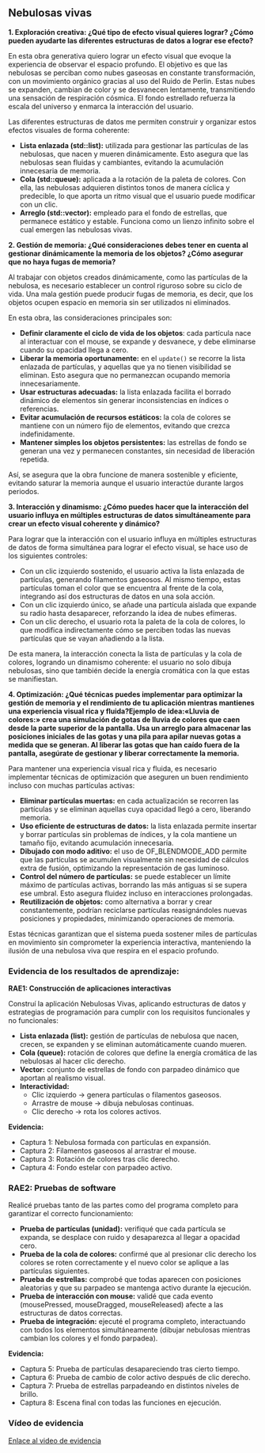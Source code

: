 ## Nebulosas vivas

**1. Exploración creativa: ¿Qué tipo de efecto visual quieres lograr? ¿Cómo pueden ayudarte las diferentes estructuras de datos a lograr ese efecto?**

En esta obra generativa quiero lograr un efecto visual que evoque la experiencia de observar el espacio profundo. El objetivo es que las nebulosas se perciban como nubes gaseosas en constante transformación, con un movimiento orgánico gracias al uso del Ruido de Perlin. Estas nubes se expanden, cambian de color y se desvanecen lentamente, transmitiendo una sensación de respiración cósmica. El fondo estrellado refuerza la escala del universo y enmarca la interacción del usuario.

Las diferentes estructuras de datos me permiten construir y organizar estos efectos visuales de forma coherente:

- **Lista enlazada (std::list<Particle>):** utilizada para gestionar las partículas de las nebulosas, que nacen y mueren dinámicamente. Esto asegura que las nebulosas sean fluidas y cambiantes, evitando la acumulación innecesaria de memoria.
- **Cola (std::queue<ofColor>):** aplicada a la rotación de la paleta de colores. Con ella, las nebulosas adquieren distintos tonos de manera cíclica y predecible, lo que aporta un ritmo visual que el usuario puede modificar con un clic.
- **Arreglo (std::vector<Star>):** empleado para el fondo de estrellas, que permanece estático y estable. Funciona como un lienzo infinito sobre el cual emergen las nebulosas vivas.

**2. Gestión de memoria: ¿Qué consideraciones debes tener en cuenta al gestionar dinámicamente la memoria de los objetos? ¿Cómo asegurar que no haya fugas de memoria?**

Al trabajar con objetos creados dinámicamente, como las partículas de la nebulosa, es necesario establecer un control riguroso sobre su ciclo de vida. Una mala gestión puede producir fugas de memoria, es decir, que los objetos ocupen espacio en memoria sin ser utilizados ni eliminados.

En esta obra, las consideraciones principales son:

- **Definir claramente el ciclo de vida de los objetos**: cada partícula nace al interactuar con el mouse, se expande y desvanece, y debe eliminarse cuando su opacidad llega a cero.
- **Liberar la memoria oportunamente:** en el `update()` se recorre la lista enlazada de partículas, y aquellas que ya no tienen visibilidad se eliminan. Esto asegura que no permanezcan ocupando memoria innecesariamente.
- **Usar estructuras adecuadas:** la lista enlazada facilita el borrado dinámico de elementos sin generar inconsistencias en índices o referencias.
- **Evitar acumulación de recursos estáticos:** la cola de colores se mantiene con un número fijo de elementos, evitando que crezca indefinidamente.
- **Mantener simples los objetos persistentes:** las estrellas de fondo se generan una vez y permanecen constantes, sin necesidad de liberación repetida.

Así, se asegura que la obra funcione de manera sostenible y eficiente, evitando saturar la memoria aunque el usuario interactúe durante largos periodos.

**3. Interacción y dinamismo: ¿Cómo puedes hacer que la interacción del usuario influya en múltiples estructuras de datos simultáneamente para crear un efecto visual coherente y dinámico?**

Para lograr que la interacción con el usuario influya en múltiples estructuras de datos de forma simultánea para lograr el efecto visual, se hace uso de los siguientes controles:

- Con un clic izquierdo sostenido, el usuario activa la lista enlazada de partículas, generando filamentos gaseosos. Al mismo tiempo, estas partículas toman el color que se encuentra al frente de la cola, integrando así dos estructuras de datos en una sola acción.
- Con un clic izquierdo único, se añade una partícula aislada que expande su radio hasta desaparecer, reforzando la idea de nubes efímeras.
- Con un clic derecho, el usuario rota la paleta de la cola de colores, lo que modifica indirectamente cómo se perciben todas las nuevas partículas que se vayan añadiendo a la lista.

De esta manera, la interacción conecta la lista de partículas y la cola de colores, logrando un dinamismo coherente: el usuario no solo dibuja nebulosas, sino que también decide la energía cromática con la que estas se manifiestan.

**4. Optimización: ¿Qué técnicas puedes implementar para optimizar la gestión de memoria y el rendimiento de tu aplicación mientras mantienes una experiencia visual rica y fluida?Ejemplo de idea:«Lluvia de colores:» crea una simulación de gotas de lluvia de colores que caen desde la parte superior de la pantalla. Usa un arreglo para almacenar las posiciones iniciales de las gotas y una pila para apilar nuevas gotas a medida que se generan. Al liberar las gotas que han caído fuera de la pantalla, asegúrate de gestionar y liberar correctamente la memoria.**

Para mantener una experiencia visual rica y fluida, es necesario implementar técnicas de optimización que aseguren un buen rendimiento incluso con muchas partículas activas:

- **Eliminar partículas muertas:** en cada actualización se recorren las partículas y se eliminan aquellas cuya opacidad llegó a cero, liberando memoria.
- **Uso eficiente de estructuras de datos:** la lista enlazada permite insertar y borrar partículas sin problemas de índices, y la cola mantiene un tamaño fijo, evitando acumulación innecesaria.
- **Dibujado con modo aditivo:** el uso de OF_BLENDMODE_ADD permite que las partículas se acumulen visualmente sin necesidad de cálculos extra de fusión, optimizando la representación de gas luminoso.
- **Control del número de partículas:** se puede establecer un límite máximo de partículas activas, borrando las más antiguas si se supera ese umbral. Esto asegura fluidez incluso en interacciones prolongadas.
- **Reutilización de objetos:** como alternativa a borrar y crear constantemente, podrían reciclarse partículas reasignándoles nuevas posiciones y propiedades, minimizando operaciones de memoria.

Estas técnicas garantizan que el sistema pueda sostener miles de partículas en movimiento sin comprometer la experiencia interactiva, manteniendo la ilusión de una nebulosa viva que respira en el espacio profundo.

### Evidencia de los resultados de aprendizaje:

**RAE1: Construcción de aplicaciones interactivas**

Construí la aplicación Nebulosas Vivas, aplicando estructuras de datos y estrategias de programación para cumplir con los requisitos funcionales y no funcionales:

- **Lista enlazada (list):** gestión de partículas de nebulosa que nacen, crecen, se expanden y se eliminan automáticamente cuando mueren.
- **Cola (queue):** rotación de colores que define la energía cromática de las nebulosas al hacer clic derecho.
- **Vector:** conjunto de estrellas de fondo con parpadeo dinámico que aportan al realismo visual.
- **Interactividad:**
    - Clic izquierdo → genera partículas o filamentos gaseosos.
	- Arrastre de mouse → dibuja nebulosas continuas.
	- Clic derecho → rota los colores activos.

**Evidencia:**

- Captura 1: Nebulosa formada con partículas en expansión.
- Captura 2: Filamentos gaseosos al arrastrar el mouse.
- Captura 3: Rotación de colores tras clic derecho.
- Captura 4: Fondo estelar con parpadeo activo.

### RAE2: Pruebas de software

Realicé pruebas tanto de las partes como del programa completo para garantizar el correcto funcionamiento:

- **Prueba de partículas (unidad):** verifiqué que cada partícula se expanda, se desplace con ruido y desaparezca al llegar a opacidad cero.
- **Prueba de la cola de colores:** confirmé que al presionar clic derecho los colores se roten correctamente y el nuevo color se aplique a las partículas siguientes.
- **Prueba de estrellas:** comprobé que todas aparecen con posiciones aleatorias y que su parpadeo se mantenga activo durante la ejecución.
- **Prueba de interacción con mouse:** validé que cada evento (mousePressed, mouseDragged, mouseReleased) afecte a las estructuras de datos correctas.
- **Prueba de integración:** ejecuté el programa completo, interactuando con todos los elementos simultáneamente (dibujar nebulosas mientras cambian los colores y el fondo parpadea).

**Evidencia:**

- Captura 5: Prueba de partículas desapareciendo tras cierto tiempo.
- Captura 6: Prueba de cambio de color activo después de clic derecho.
- Captura 7: Prueba de estrellas parpadeando en distintos niveles de brillo.
- Captura 8: Escena final con todas las funciones en ejecución.

### Vídeo de evidencia

[Enlace al video de evidencia]()